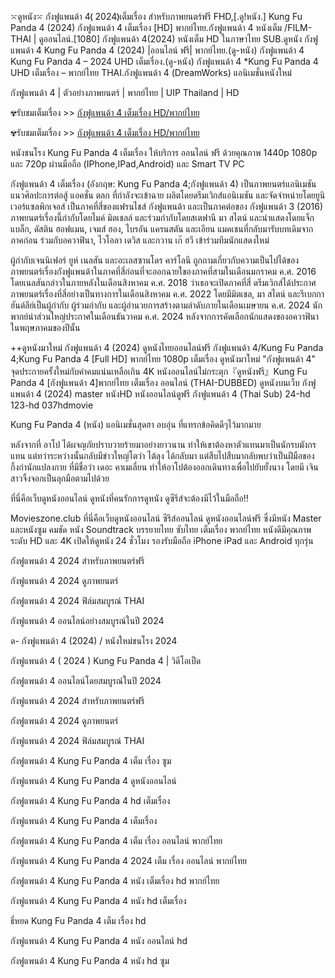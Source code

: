 ⌤ดูหนัง⌤ กังฟูแพนด้า 4❬ 2024❭เต็มเรื่อง สําหรับภาพยนตร์ฟรี FHD,[.ดู!หนัง.] Kung Fu Panda 4 (2024) กังฟูแพนด้า 4 เต็มเรื่อง [HD] พากย์ไทย.กังฟูแพนด้า 4 หนังเต็ม /FILM-THAI | ดูออนไลน์.[1080] กังฟูแพนด้า 4(2024) หนังเต็ม HD ในภาษาไทย SUB.ดูหนัง กังฟูแพนด้า 4 Kung Fu Panda 4 (2024) |ออนไลน์ ฟรี| พากย์ไทย.(ดู-หนัง) กังฟูแพนด้า 4 Kung Fu Panda 4 – 2024 UHD เต็มเรื่อง.(ดู-หนัง) กังฟูแพนด้า 4 *Kung Fu Panda 4 UHD เต็มเรื่อง – พากย์ไทย THAI.กังฟูแพนด้า 4 (DreamWorks) แอนิเมชั่นหนังใหม่

กังฟูแพนด้า 4 | ตัวอย่างภาพยนตร์ | พากย์ไทย | UIP Thailand | HD

✾รับชมเต็มเรื่อง >> [กังฟูแพนด้า 4 เต็มเรื่อง HD/พากย์ไทย](https://hd.lemovies.top/th/movie/1011985/kung-fu-panda-4)

✾รับชมเต็มเรื่อง >> [กังฟูแพนด้า 4 เต็มเรื่อง HD/พากย์ไทย](https://hd.lemovies.top/th/movie/1011985/kung-fu-panda-4)

หนังชนโรง Kung Fu Panda 4 เต็มเรื่อง ให้บริการ ออนไลน์ ฟรี ด้วยคุณภาพ 1440p 1080p และ 720p ผ่านมือถือ (IPhone,IPad,Android) และ Smart TV PC

กังฟูแพนด้า 4 เต็มเรื่อง (อังกฤษ: Kung Fu Panda 4;กังฟูแพนด้า 4) เป็นภาพยนตร์แอนิเมชันแนวศิลปะการต่อสู้ แอคชั่น ตลก ที่กำลังจะเข้าฉาย ผลิตโดยดรีมเวิกส์แอนิเมชัน และจัดจำหน่ายโดยยูนิเวอร์แซลพิกเจอส์ เป็นภาคที่สี่ของแฟรนไชส์ กังฟูแพนด้า และเป็นภาคต่อของ กังฟูแพนด้า 3 (2016) ภาพยนตร์เรื่องนี้กำกับโดยไมค์ มิตเชลล์ และร่วมกำกับโดยสเตฟานี มา สไตน์ และนำแสดงโดยแจ็ก แบล็ก, ดัสติน ฮอฟแมน, เจมส์ ฮอง, ไบรอัน แครนสตัน และเอียน แมคเชนที่กลับมารับบทเดิมจากภาคก่อน ร่วมกับอควาฟินา, ไวโอลา เดวิส และกวาน เก๊ ฮวี เข้าร่วมทีมนักแสดงใหม่

ผู้กำกับเจนนิเฟอร์ ยูห์ เนลสัน และอะเลสซานโดร คาร์โลนี ถูกถามเกี่ยวกับความเป็นไปได้ของภาพยนตร์เรื่องกังฟูแพนด้าในภาคที่สี่ก่อนที่จะออกฉายใของภาคที่สามในเดือนมกราคม ค.ศ. 2016 โดยเนลสันกล่าวในภายหลังในเดือนสิงหาคม ค.ศ. 2018 ว่าเธอจะเปิดภาคที่สี่ ดรีมเวิกส์ได้ประกาศภาพยนตร์เรื่องที่สี่อย่างเป็นทางการในเดือนสิงหาคม ค.ศ. 2022 โดยมีมิตเชล, มา สไตน์ และรีเบกกา ฮันต์ลีย์เป็นผู้กำกับ ผู้ร่วมกำกับ และผู้อำนวยการสร้างตามลำดับภายในเดือนเมษายน ค.ศ. 2024 นักพากย์นำส่วนใหญ่ประกาศในเดือนธันวาคม ค.ศ. 2024 หลังจากการคัดเลือกนักแสดงของอควาฟินาในพฤษภาคมของปีนั้น

++ดูหนังมาใหม่ กังฟูแพนด้า 4 (2024) ดูหนังไทยออนไลน์ฟรี กังฟูแพนด้า 4/Kung Fu Panda 4;Kung Fu Panda 4 [Full HD] พากย์ไทย 1080p เต็มเรื่อง ดูหนังมาใหม่ "กังฟูแพนด้า 4" จุดประกายครั้งใหม่กับคำคมแน่นเหลือเกิน 4K หนังออนไลน์ไม่กระตุก『ดูหนังฟรี』Kung Fu Panda 4 [กังฟูแพนด้า 4]พากย์ไทย เต็มเรื่อง ออนไลน์ (THAI-DUBBED) ดูหนังบนเว็บ กังฟูแพนด้า 4 (2024) master หนังHD หนังออนไลน์ดูฟรี กังฟูแพนด้า 4 (Thai Sub) 24-hd 123-hd 037hdmovie

Kung Fu Panda 4 (หนัง) แอนิเมชั่นสุดฮา อบอุ่น ที่แทรกข้อคิดดีๆไว้มากมาย

หลังจากที่ อาโป ได้ผจญภัยปราบวายร้ายมาอย่างยาวนาน ทำให้เขาต้องหาตัวแทนมาเป็นนักรบมังกรแทน แต่ทว่าระหว่างนั้นกลับมีข่าวใหญ่โตว่า ไต้ลุง ได้กลับมา แต่สืบไปสืบมากลับพบว่าเป็นฝีมือของกิ้งก่านักแปลงกาย ที่มีชื่อว่า เดอะ คาเมเลี่ยน ทำให้อาโปต้องออกเดินทางเพื่อไปยับยั้งนาง โดยมี เจิน สาวจิ้งจอกเป็นลุกมือตามไปด้วย

ที่นี่คือเว็บดูหนังออนไลน์ ดูหนังที่คนรักการดูหนัง ดูซีรีส์จะต้องมีไว้ในมือถือ!!

Movieszone.club ที่นี่คือเว็บดูหนังออนไลน์ ซีรีส์ออนไลน์ ดูหนังออนไลน์ฟรี ซึ่งมีหนัง Master และหนังซูม คมชัด หนัง Soundtrack บรรยายไทย ซับไทย เต็มเรื่อง พากย์ไทย หนังดีมีคุณภาพระดับ HD และ 4K เปิดให้ดูหนัง 24 ชั่วโมง รองรับมือถือ iPhone iPad และ Android ทุกรุ่น

กังฟูแพนด้า 4 2024 สำหรับภาพยนตร์ฟรี

กังฟูแพนด้า 4 2024 ดูภาพยนตร์

กังฟูแพนด้า 4 2024 ฟิล์มสมบูรณ์ THAI

กังฟูแพนด้า 4 ออนไลน์อย่างสมบูรณ์ในปี 2024

ด- กังฟูแพนด้า 4 (2024) / หนังใหม่ชนโรง 2024

กังฟูแพนด้า 4 ( 2024 ) Kung Fu Panda 4 | วิดีโอเป็ด

กังฟูแพนด้า 4 ออนไลน์โดยสมบูรณ์ในปี 2024

กังฟูแพนด้า 4 2024 สำหรับภาพยนตร์ฟรี

กังฟูแพนด้า 4 2024 ดูภาพยนตร์

กังฟูแพนด้า 4 2024 ฟิล์มสมบูรณ์ THAI

กังฟูแพนด้า 4 Kung Fu Panda 4 เต็ม เรื่อง ซูม

กังฟูแพนด้า 4 Kung Fu Panda 4 ดูหนังออนไลน์

กังฟูแพนด้า 4 Kung Fu Panda 4 hd เต็มเรื่อง

กังฟูแพนด้า 4 Kung Fu Panda 4 เต็มเรื่อง

กังฟูแพนด้า 4 Kung Fu Panda 4 เต็ม เรื่อง ออนไลน์ พากย์ไทย

กังฟูแพนด้า 4 Kung Fu Panda 4 2024 เต็ม เรื่อง ออนไลน์ พากย์ไทย

กังฟูแพนด้า 4 Kung Fu Panda 4 หนัง เต็มเรื่อง hd พากย์ไทย

กังฟูแพนด้า 4 Kung Fu Panda 4 หนัง hd เต็มเรื่อง

ธี่หยด Kung Fu Panda 4 เต็ม เรื่อง hd

กังฟูแพนด้า 4 Kung Fu Panda 4 หนัง ออนไลน์ hd

กังฟูแพนด้า 4 Kung Fu Panda 4 หนัง hd ซูม
